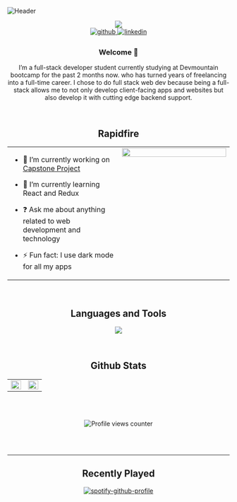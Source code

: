 ![Header](https://user-images.githubusercontent.com/97458251/170835814-ee1ef672-c0fa-4438-b0fa-cc44455079fb.png)
  
  
<div align="center">
  <img src="https://user-images.githubusercontent.com/97458251/170836751-6bd1cb0a-c548-4522-9de7-d41bc7947b3c.gif"
       </div>



<!-- ## <div align="center">Hey 👋🏼,  I'm Duval Barrett </div>   -->
  

<div align="center">
<a href="https://github.com/duvalbarrett" target="_blank">
<img src=https://img.shields.io/badge/github-%2324292e.svg?&style=for-the-badge&logo=github&logoColor=white alt=github style="margin-bottom: 5px;" />
</a>
<a href="https://linkedin.com/in/duval-b-349619231" target="_blank">
<img src=https://img.shields.io/badge/linkedin-%231E77B5.svg?&style=for-the-badge&logo=linkedin&logoColor=white alt=linkedin style="margin-bottom: 5px;" />
</a>  
</div>  
  



### Welcome 👾  
I’m a full-stack developer student currently studying at Devmountain bootcamp for the past 2 months now. who has turned years of freelancing into a full-time career. I chose to do full stack web dev because being a full-stack allows me to not only develop client-facing apps and websites but also develop it with cutting edge backend support.  
  

<br/>  


## Rapidfire  
<table><tr><td valign="top" width="50%">

- 🔭 I’m currently working on [Capstone Project](https://github.com/duvalbarrett/capstone-project)  
  

- 🌱 I’m currently learning React and Redux  
  

- ❓ Ask me about anything related to web development and technology  
  

- ⚡ Fun fact: I use dark mode for all my apps  


</td><td valign="top" width="50%">

<div align="center">
<img src="https://rishavanand.github.io/static/images/greetings.gif" align="center" style="width: 100%" />
</div>  


</td></tr></table>  

<br/>  


## Languages and Tools  
<p align="center">
  <a href="https://skillicons.dev">
    <img src="https://skillicons.dev/icons?i=js,html,css,express,bootstrap,figma,git,github,heroku,nodejs,postgres,react,redux,stackoverflow,vscode,linkedin)](https://skillicons.dev" />
  </a>
</p>





<!-- <div align="center">  
<img style="margin: 10px" src="https://profilinator.rishav.dev/skills-assets/react-original-wordmark.svg" alt="React" height="25" />  
<img style="margin: 10px" src="https://profilinator.rishav.dev/skills-assets/bootstrap-plain.svg" alt="Bootstrap" height="25" />  
<img style="margin: 10px" src="https://profilinator.rishav.dev/skills-assets/css3-original-wordmark.svg" alt="CSS3" height="25" />  
<img style="margin: 10px" src="https://profilinator.rishav.dev/skills-assets/html5-original-wordmark.svg" alt="HTML5" height="25" />  
<img style="margin: 10px" src="https://profilinator.rishav.dev/skills-assets/javascript-original.svg" alt="JavaScript" height="25" />  
<img style="margin: 10px" src="https://profilinator.rishav.dev/skills-assets/typescript-original.svg" alt="TypeScript" height="25" />  
<img style="margin: 10px" src="https://profilinator.rishav.dev/skills-assets/php-original.svg" alt="PHP" height="25" />  
<img style="margin: 10px" src="https://profilinator.rishav.dev/skills-assets/express-original-wordmark.svg" alt="Express.js" height="25" />  
<img style="margin: 10px" src="https://profilinator.rishav.dev/skills-assets/git-scm-icon.svg" alt="Git" height="25" />  
<img style="margin: 10px" src="https://profilinator.rishav.dev/skills-assets/wordpress.png" alt="WordPress" height="25" />  
<img style="margin: 10px" src="https://profilinator.rishav.dev/skills-assets/nodejs-original-wordmark.svg" alt="Node.js" height="25" />  
<img style="margin: 10px" src="https://profilinator.rishav.dev/skills-assets/photoshop-plain.svg" alt="Photoshop" height="25" />  
<img style="margin: 10px" src="https://profilinator.rishav.dev/skills-assets/postgresql-original-wordmark.svg" alt="PostgreSQL" height="25" />  
<img style="margin: 10px" src="https://profilinator.rishav.dev/skills-assets/linux-original.svg" alt="Linux" height="25" />  
<img style="margin: 10px" src="https://profilinator.rishav.dev/skills-assets/figma-icon.svg" alt="Figma" height="25" />  
<img style="margin: 10px" src="https://profilinator.rishav.dev/skills-assets/redux-original.svg" alt="Redux" height="25" />  
</div>  
 -->
<br/>  


## Github Stats  
<table><tr><td valign="top" width="50%">

<img src="https://github-readme-stats.vercel.app/api?username=duvalbarrett&show_icons=true&count_private=true&hide_border=true" align="left" style="width: 100%" />

</td><td valign="top" width="50%">

<img src="https://github-readme-stats.vercel.app/api/top-langs/?username=duvalbarrett&hide_border=true&layout=compact" align="left" style="width: 100%" />

</td></tr></table>  

<br/>  

  

<br/>  

![Profile views counter](https://komarev.com/ghpvc/?username=duvalbarrett&&style=flat-square)  
  

<br/>  


<br />

----
<div align="center"><a href="https://profilinator.rishav.dev/" target="_blank"></a></div>

## Recently Played
[![spotify-github-profile](https://spotify-github-profile.vercel.app/api/view?uid=dstylz&cover_image=true&theme=novatorem&bar_color=53b14f&bar_color_cover=true)](https://spotify-github-profile.vercel.app/api/view?uid=dstylz&redirect=true)
